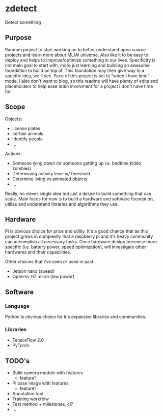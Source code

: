 # zdetect
Detect something

## Purpose
Random project to start working on to better understand open source projects and learn more about ML/AI universe. Also like it to be easy to deploy and helps to improve/optimize something in our lives. Specificity is not main goal to start with, more just learning and building an awesome foundation to build on top of. This foundation may then give way to a specific idea, we'll see. Pace of this project is set to "when I have time" mode. I also don't want to blog, so this readme will have plenty of edits and placeholders to help ease brain involvment for a project I don't have time for.

## Scope
Objects:
* license plates
* certain animals
* identify people
* ...

Actions:
* Someone lying down (or someone getting up i.e. bedtime kiddo zombies)
* Determining activity level w/ threshold
* Determine living vs animated objects
* ...

Really, no clever single idea but just a desire to build something that can scale.
Main focus for now is to build a hardware and software foundation, utilize and understand libraries and algorithms they use.

## Hardware
Pi is obvious choice for price and utility. It's a good chance that as this project grows in complexity that a raspberry pi and it's heavy community can accomplish all necessary tasks. Once hardware design becomse more specific (i.e. battery power, speed optimization), will investigate other hardwares and their capabilities.

Other choices that i've seen or used in past:
* Jetson nano (speed)
* Openmv H7 micro (low power)

## Software
### Language
Python is obvious choice for it's expansive libraries and communities. 

### Libraries
* TensorFlow 2.0
* PyTorch

## TODO's
* Build camera module with features
  * feature1
* Pi base image with features
  * feature1
* Annotation tool
* Training workflow
* Test method + milestones, ci?
* ...
